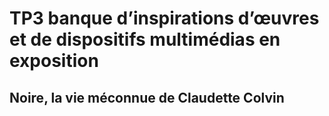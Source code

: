 # TP3 banque d’inspirations d’œuvres et de dispositifs multimédias en exposition
## Noire, la vie méconnue de Claudette Colvin
